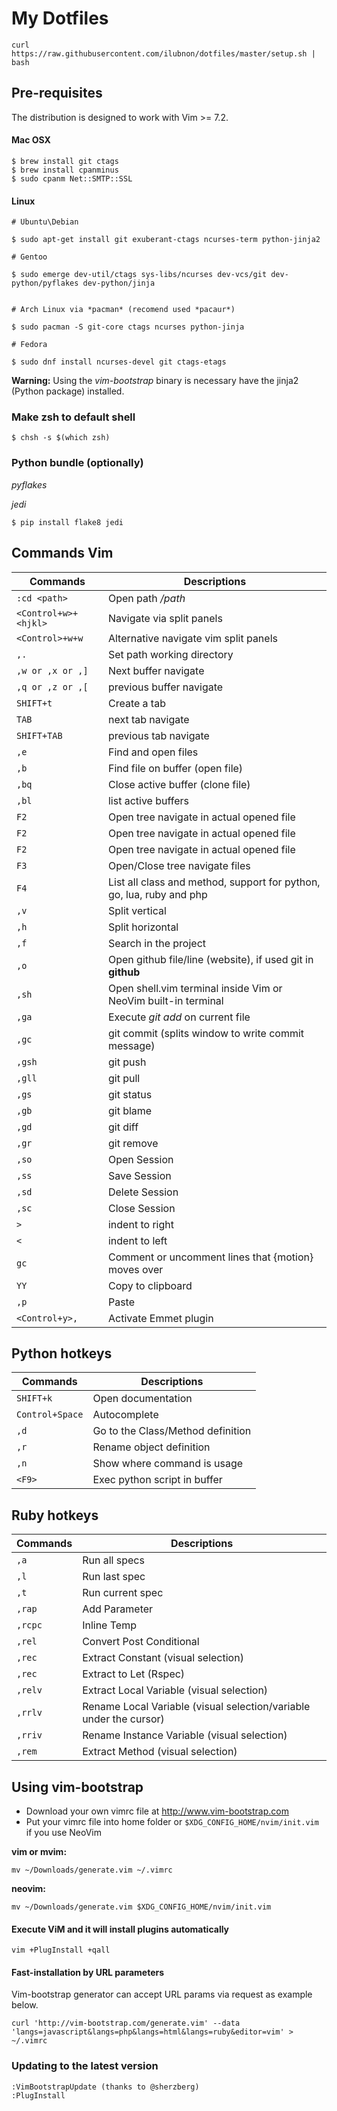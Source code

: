 My Dotfiles
===================


	curl https://raw.githubusercontent.com/ilubnon/dotfiles/master/setup.sh | bash


## Pre-requisites

The distribution is designed to work with Vim >= 7.2.

#### Mac OSX

	$ brew install git ctags
	$ brew install cpanminus
	$ sudo cpanm Net::SMTP::SSL



#### Linux


  	# Ubuntu\Debian

	$ sudo apt-get install git exuberant-ctags ncurses-term python-jinja2

	# Gentoo

	$ sudo emerge dev-util/ctags sys-libs/ncurses dev-vcs/git dev-python/pyflakes dev-python/jinja


	# Arch Linux via *pacman* (recomend used *pacaur*)

	$ sudo pacman -S git-core ctags ncurses python-jinja

	# Fedora

	$ sudo dnf install ncurses-devel git ctags-etags


**Warning:** Using the *vim-bootstrap* binary is necessary have the jinja2 (Python package) installed.

### Make zsh to default shell


    $ chsh -s $(which zsh)


### Python bundle (optionally)

*pyflakes*

*jedi*

	$ pip install flake8 jedi

## Commands Vim

Commands | Descriptions
--- | ---
`:cd <path>` | Open path */path*
`<Control+w>+<hjkl>` | Navigate via split panels
`<Control>+w+w` | Alternative navigate vim split panels
`,.` | Set path working directory
`,w or ,x or ,]` | Next buffer navigate
`,q or ,z or ,[` | previous buffer navigate
`SHIFT+t` | Create a tab
`TAB` | next tab navigate
`SHIFT+TAB` | previous tab navigate
`,e` | Find and open files
`,b` | Find file on buffer (open file)
`,bq` | Close active buffer (clone file)
`,bl` | list active buffers
`F2`  | Open tree navigate in actual opened file
`F2`  | Open tree navigate in actual opened file
`F2`  | Open tree navigate in actual opened file
`F3`  | Open/Close tree navigate files
`F4` | List all class and method, support for python, go, lua, ruby and php
`,v` | Split vertical
`,h` | Split horizontal
`,f` | Search in the project
`,o` | Open github file/line (website), if used git in **github**
`,sh` | Open shell.vim terminal inside Vim or NeoVim built-in terminal
`,ga` | Execute *git add* on current file
`,gc` | git commit (splits window to write commit message)
`,gsh` | git push
`,gll` | git pull
`,gs` | git status
`,gb` | git blame
`,gd` | git diff
`,gr` | git remove
`,so` | Open Session
`,ss` | Save Session
`,sd` | Delete Session
`,sc` | Close Session
`>` | indent to right
`<` | indent to left
`gc` | Comment or uncomment lines that {motion} moves over
`YY` | Copy to clipboard
`,p` | Paste
`<Control+y>,` | Activate Emmet plugin

## Python hotkeys

Commands | Descriptions
--- | ---
`SHIFT+k` | Open documentation
`Control+Space` | Autocomplete
`,d` | Go to the Class/Method definition
`,r` | Rename object definition
`,n` | Show where command is usage
`<F9>` | Exec python script in buffer

## Ruby hotkeys

Commands | Descriptions
    ------- | -------
`,a`        | Run all specs
`,l`        | Run last spec
`,t`        | Run current spec
`,rap`        | Add Parameter
`,rcpc`     | Inline Temp
`,rel`        | Convert Post Conditional
`,rec`        | Extract Constant          (visual selection)
`,rec`       | Extract to Let (Rspec)
`,relv`     | Extract Local Variable    (visual selection)
`,rrlv`     | Rename Local Variable     (visual selection/variable under the cursor)
`,rriv`     | Rename Instance Variable  (visual selection)
`,rem`      | Extract Method            (visual selection)

## Using vim-bootstrap

* Download your own vimrc file at http://www.vim-bootstrap.com
* Put your vimrc file into home folder or `$XDG_CONFIG_HOME/nvim/init.vim` if you use NeoVim

**vim or mvim:**

	mv ~/Downloads/generate.vim ~/.vimrc

**neovim:**

	mv ~/Downloads/generate.vim $XDG_CONFIG_HOME/nvim/init.vim

#### Execute ViM and it will install plugins automatically

	vim +PlugInstall +qall

#### Fast-installation by URL parameters

Vim-bootstrap generator can accept URL params via request as example below.

    curl 'http://vim-bootstrap.com/generate.vim' --data 'langs=javascript&langs=php&langs=html&langs=ruby&editor=vim' > ~/.vimrc


### Updating to the latest version

    :VimBootstrapUpdate (thanks to @sherzberg)
    :PlugInstall
